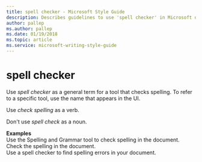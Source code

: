 ```yaml
---
title: spell checker - Microsoft Style Guide
description: Describes guidelines to use 'spell checker' in Microsoft documents, and provides usage examples.
author: pallep
ms.author: pallep
ms.date: 01/19/2018
ms.topic: article
ms.service: microsoft-writing-style-guide
---
```


# spell checker

Use *spell checker* as a general term for a tool that checks spelling. To refer to a specific tool, use the name that appears in the UI. 

Use *check spelling* as a verb. 

Don't use *spell check* as a noun.

**Examples**  
Use the Spelling and Grammar tool to check spelling in the document.   
Check the spelling in the document.  
Use a spell checker to find spelling errors in your document. 
